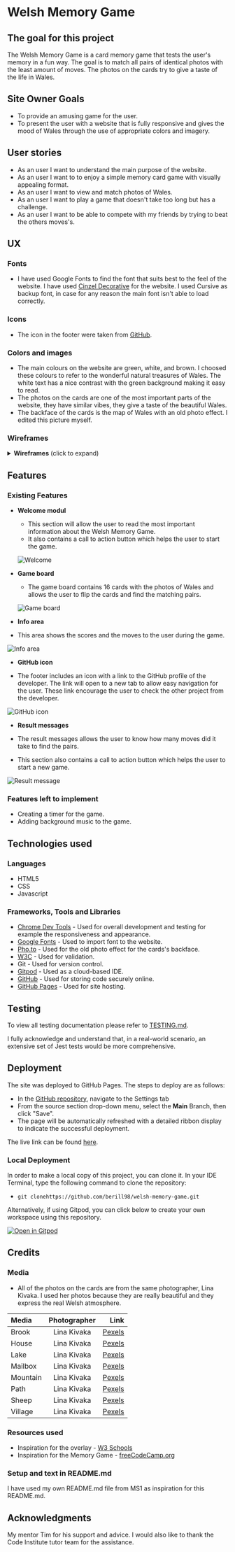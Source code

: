 # Welsh Memory Game

## The goal for this project

The Welsh Memory Game is a card memory game that tests the user's memory in a fun way. The goal is to match all pairs of identical photos with the least amount of moves. The photos on the cards try to give a taste of the life in Wales.

## Site Owner Goals

- To provide  an amusing game for the user.
- To present the user with a website that is fully responsive and gives the mood of Wales through the use of appropriate colors and imagery.

## User stories

- As an user I want to understand the main purpose of the website.
- As an user I want to to enjoy a simple memory card game with visually appealing format.
- As an user I want to view and match photos of Wales.
- As an user I want to play a game that doesn't take too long but has a challenge. 
- As an user I want to be able to compete with my friends by trying to beat the others moves's.

## UX

### Fonts

- I have used Google Fonts to find the font that suits best to the feel of the website. I have used [Cinzel Decorative](https://fonts.google.com/specimen/Cinzel+Decorative) for the website. I used Cursive as backup font, in case for any reason the main font isn't able to load correctly.

### Icons

- The icon in the footer were taken from [GitHub](https://github.com/logos).

### Colors and images

- The main colours on the website are green, white, and brown. I choosed these colours to refer to the wonderful natural treasures of Wales. The white text has a nice contrast with the green background making it easy to read.
- The photos on the cards are one of the most important parts of the website, they have similar vibes, they give a taste of the beautiful Wales.
- The backface of the cards is the map of Wales with an old photo effect. I edited this picture myself. 

### Wireframes

<details><summary><b>Wireframes</b> (click to expand)</summary>

![Hand-drawn wireframe](docs/readme_images/wireframe.jpg)

</details>

## Features

### Existing Features

- __Welcome modul__

  - This section will allow the user to read the most important information about the Welsh Memory Game.
  - It also contains a call to action button which helps the user to start the game.

  ![Welcome](docs/readme_images/welcome.png)

- __Game board__

  - The game board contains 16 cards with the photos of Wales and allows the user to flip the cards and find the matching pairs.

  ![Game board](docs/testing_images/game.png)

- __Info area__

- This area shows the scores and the moves to the user during the game.

 ![Info area](docs/readme_images/infoandfooter.png)

- __GitHub icon__

- The footer includes an icon with a link to the GitHub profile of the developer. The link will open to a new tab to allow easy navigation for the user. These link encourage the user to check the other project from the developer.

 ![GitHub icon](docs/readme_images/infoandfooter.png)

- __Result messages__

- The result messages allows the user to know how many moves did it take to find the pairs.
- This section also contains a call to action button which helps the user to start a new game.

 ![Result message](docs/readme_images/result.png)

### Features left to implement

- Creating a timer for the game.
- Adding background music to the game.

## Technologies used

### Languages

- HTML5
- CSS
- Javascript

### Frameworks, Tools and Libraries

- [Chrome Dev Tools](https://developer.chrome.com/docs/devtools/) - Used for overall development and testing for example the  responsiveness and appearance.
- [Google Fonts](https://fonts.google.com/) - Used to import font to the website.
- [Pho.to](https://funny.pho.to/old-photo-effect/) - Used for the old photo effect for the cards's backface.
- [W3C](https://www.w3.org/) - Used for validation.
- Git - Used for version control.
- [Gitpod](https://gitpod.io/) - Used as a cloud-based IDE.
- [GitHub](https://github.com/) - Used for storing code securely online.
- [GitHub Pages](https://pages.github.com/) - Used for site hosting.

## Testing

To view all testing documentation please refer to [TESTING.md](TESTING.md).

I fully acknowledge and understand that, in a real-world scenario, an extensive set of Jest tests would be more comprehensive.

## Deployment

The site was deployed to GitHub Pages. The steps to deploy are as follows: 
  - In the [GitHub repository](https://github.com/berill98/welsh-memory-game), navigate to the Settings tab 
  - From the source section drop-down menu, select the **Main** Branch, then click "Save".
  - The page will be automatically refreshed with a detailed ribbon display to indicate the successful deployment.

  The live link can be found [here](https://berill98.github.io/welsh-memory-game/).

### Local Deployment

In order to make a local copy of this project, you can clone it. In your IDE Terminal, type the following command to clone the repository:

- `git clonehttps://github.com/berill98/welsh-memory-game.git`

Alternatively, if using Gitpod, you can click below to create your own workspace using this repository.

[![Open in Gitpod](https://gitpod.io/button/open-in-gitpod.svg)](https://gitpod.io/#https://github.com/berill98/welsh-memory-game)

## Credits

### Media

- All of the photos on the cards are from the same photographer, Lina Kivaka. I used her photos because they are really beautiful and they express the real Welsh atmosphere.

| Media  | Photographer  | Link |
| :------------ |:---------------:| -----:|
| Brook | Lina Kivaka | [Pexels](https://www.pexels.com/hu-hu/foto/termeszet-vizeses-sziklas-hegyseg-termeszetfotozas-5582995/) |
| House | Lina Kivaka | [Pexels](https://www.pexels.com/hu-hu/foto/haz-epiteszet-kohaz-fuggoleges-loves-5582999/) |
| Lake | Lina Kivaka | [Pexels](https://www.pexels.com/hu-hu/foto/termeszet-hegy-to-zold-5582921/) |
| Mailbox | Lina Kivaka | [Pexels](https://www.pexels.com/hu-hu/foto/tajkep-hegyek-mezo-fak-5582986/) |
| Mountain | Lina Kivaka | [Pexels](https://www.pexels.com/hu-hu/foto/termeszet-felhos-hegy-to-5582928/) |
| Path| Lina Kivaka | [Pexels](https://www.pexels.com/hu-hu/foto/hegyek-termeszet-videki-taj-zold-5583021/) |
| Sheep | Lina Kivaka | [Pexels](https://www.pexels.com/hu-hu/foto/videki-taj-kodos-juh-hosszu-loves-5582954/) |
| Village | Lina Kivaka | [Pexels](https://www.pexels.com/hu-hu/foto/hegyek-termeszet-videki-taj-zold-5582926/) |


### Resources used

- Inspiration for the overlay - [W3 Schools](https://www.w3schools.com/howto/howto_css_overlay.asp)
- Inspiration for the Memory Game - [freeCodeCamp.org](https://www.youtube.com/watch?v=ZniVgo8U7ek)

### Setup and text in README.md

I have used my own README.md file from MS1 as inspiration for this README.md.

## Acknowledgments

My mentor Tim for his support and advice.
I would also like to thank the Code Institute tutor team for the assistance.